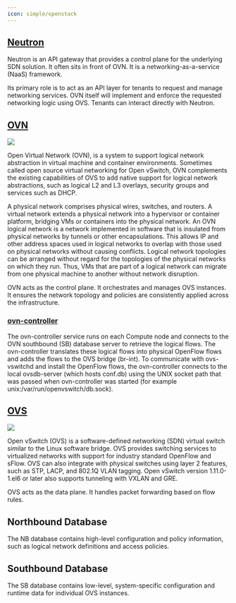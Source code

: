 ```yaml
---
icon: simple/openstack
---
```


[Neutron](https://docs.redhat.com/en/documentation/red_hat_openstack_platform/16.1/html/networking_guide/networking-overview_rhosp-network#networking-overview_rhosp-network)
-------

Neutron is an API gateway that provides a control plane for the underlying SDN solution. It often sits in front of OVN. It is a networking-as-a-service (NaaS) framework.

Its primary role is to act as an API layer for tenants to request and manage networking services. OVN itself will implement and enforce the requested networking logic using OVS. Tenants can interact directly with Neutron.

[OVN](https://docs.redhat.com/en/documentation/red_hat_openstack_platform/16.1/html/networking_guide/networking-overview_rhosp-network#con_open-virtual-network_network-overview)
---

![](https://ubuntu.com/wp-content/uploads/d5c3/image.png)

Open Virtual Network (OVN), is a system to support logical network abstraction in virtual machine and container environments. Sometimes called open source virtual networking for Open vSwitch, OVN complements the existing capabilities of OVS to add native support for logical network abstractions, such as logical L2 and L3 overlays, security groups and services such as DHCP.

A physical network comprises physical wires, switches, and routers. A virtual network extends a physical network into a hypervisor or container platform, bridging VMs or containers into the physical network. An OVN logical network is a network implemented in software that is insulated from physical networks by tunnels or other encapsulations. This allows IP and other address spaces used in logical networks to overlap with those used on physical networks without causing conflicts. Logical network topologies can be arranged without regard for the topologies of the physical networks on which they run. Thus, VMs that are part of a logical network can migrate from one physical machine to another without network disruption.

OVN acts as the control plane. It orchestrates and manages OVS instances.  It ensures the network topology and policies are consistently applied across the infrastructure.

### [ovn-controller](https://docs.redhat.com/en/documentation/red_hat_openstack_platform/16.1/html/networking_guide/assembly_work-with-ovn_rhosp-network#ovn-controller-on-compute-nodes_work-ovn)

The ovn-controller service runs on each Compute node and connects to the OVN southbound (SB) database server to retrieve the logical flows. The ovn-controller translates these logical flows into physical OpenFlow flows and adds the flows to the OVS bridge (br-int). To communicate with ovs-vswitchd and install the OpenFlow flows, the ovn-controller connects to the local ovsdb-server (which hosts conf.db) using the UNIX socket path that was passed when ovn-controller was started (for example unix:/var/run/openvswitch/db.sock).


[OVS](https://docs.redhat.com/en/documentation/red_hat_openstack_platform/16.1/html/networking_guide/networking-overview_rhosp-network#open-vswitch_network-overview)
-----

![](https://hustcat.github.io/assets/ovs/ovs_architecture_01.png)

Open vSwitch (OVS) is a software-defined networking (SDN) virtual switch similar to the Linux software bridge. OVS provides switching services to virtualized networks with support for industry standard OpenFlow and sFlow. OVS can also integrate with physical switches using layer 2 features, such as STP, LACP, and 802.1Q VLAN tagging. Open vSwitch version 1.11.0-1.el6 or later also supports tunneling with VXLAN and GRE.

OVS acts as the data plane. It handles packet forwarding based on flow rules.

Northbound Database
-------------------

The NB database contains high-level configuration and policy information, such as logical network definitions and access policies.

Southbound Database
-------------------

The SB database contains low-level, system-specific configuration and runtime data for individual OVS instances.
